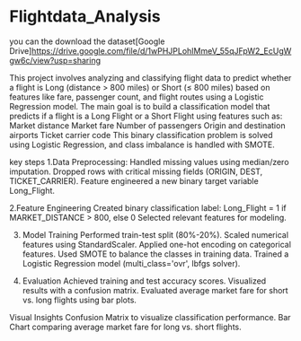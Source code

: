 # Flightdata_Analysis

you can the download the dataset[Google Drive]https://drive.google.com/file/d/1wPHJPLohIMmeV_55qJFpW2_EcUgWgw6c/view?usp=sharing

This project involves analyzing and classifying flight data to predict whether a flight is Long (distance > 800 miles) or Short (≤ 800 miles) based on features like fare, passenger count, and flight routes using a Logistic Regression model.
The main goal is to build a classification model that predicts if a flight is a Long Flight or a Short Flight using features such as:
Market distance
Market fare
Number of passengers
Origin and destination airports
Ticket carrier code
This binary classification problem is solved using Logistic Regression, and class imbalance is handled with SMOTE.

key steps
1.Data Preprocessing:
Handled missing values using median/zero imputation.
Dropped rows with critical missing fields (ORIGIN, DEST, TICKET_CARRIER).
Feature engineered a new binary target variable Long_Flight.

2.Feature Engineering
Created binary classification label:
Long_Flight = 1 if MARKET_DISTANCE > 800, else 0
Selected relevant features for modeling.

3. Model Training
Performed train-test split (80%-20%).
Scaled numerical features using StandardScaler.
Applied one-hot encoding on categorical features.
Used SMOTE to balance the classes in training data.
Trained a Logistic Regression model (multi_class='ovr', lbfgs solver).

5. Evaluation
Achieved training and test accuracy scores.
Visualized results with a confusion matrix.
Evaluated average market fare for short vs. long flights using bar plots.

Visual Insights
Confusion Matrix to visualize classification performance.
Bar Chart comparing average market fare for long vs. short flights.
